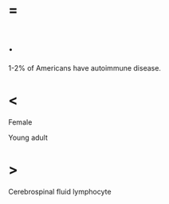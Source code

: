 # =

# .

1-2% of Americans have autoimmune disease.

# <

Female

Young adult

# >

Cerebrospinal fluid lymphocyte
